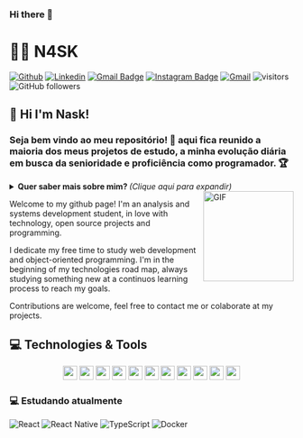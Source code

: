 ### Hi there 👋

<!--
**N4SK/N4SK** is a ✨ _special_ ✨ repository because its `README.md` (this file) appears on your GitHub profile.

Here are some ideas to get you started:

- 🔭 I’m currently working on Nsk
- 🌱 I’m currently learning ...
- 👯 I’m looking to collaborate on ...
- 🤔 I’m looking for help with ...
- 💬 Ask me about ...
- 📫 How to reach me: ...
- 😄 Pronouns: ...
- ⚡ Fun fact: ...
-->

# :man_technologist: N4SK

 [![Github](https://img.shields.io/badge/-Github-000?style=flat&logo=Github&logoColor=white)](https://github.com/N4SK)
 [![Linkedin](https://img.shields.io/badge/-LinkedIn-blue?style=flat&logo=Linkedin&logoColor=white)](https://www.linkedin.com/in/)
 [![Gmail Badge](https://img.shields.io/badge/-klaus.scofield.7.777@gmail.com-c14438?style=flat-square&logo=Gmail&logoColor=white&link=mailto:Klaus.scofield.7.777@gmail.com)](mailto:klaus.scofield.7.777@gmail.com)
[![Instagram Badge](https://img.shields.io/badge/-Nask_tv-a43b9d?style=flat-square&logo=Instagram&logoColor=white&link=https://www.instagram.com/Nask_tv/)](https://www.instagram.com/Nask_tv/)
[![Gmail](https://img.shields.io/badge/-Gmail-c14438?style=flat&logo=Gmail&logoColor=white)](mailto:klaus.scofield.7.777@gmail.com)
 ![visitors](https://visitor-badge.glitch.me/badge?page_id=cernandes.visitor-badge)
![GitHub followers](https://img.shields.io/github/followers/cernandes?style=social)

## 👋 Hi I'm Nask!

### Seja bem vindo ao meu repositório! 👋 aqui fica reunido a maioria dos meus projetos de estudo, a minha evolução diária em busca da senioridade e proficiência como programador. 🏆

<details>
<summary> <b> Quer saber mais sobre mim? </b> <i>(Clique aqui para expandir)</i> </summary>

### 📖 Sobre mim
Sou desenvolvedor fullstack, comecei minha jornada profissional ingressando na faculdade de Sistemas de Informação em 2017, mas sou do tempo do ActionScript Flash, onde criava jogos no Adobe Flash utilizando ActionScript e esse foi o meu primeiro contato com programação.

Sempre estive com um pé em artes gráficas, meu hobby é desenhar, e tenho conhecimentos em design, gosto de front-end também, por isso me considero fullstack porque consigo passar por todos esses processos, gosto de DevOps também utilizando a AWS. Sou muito curioso, e gosto de levar a arte para a programação.

Hoje estou estudando para evoluir minhas habilidades e ser capaz de criar soluções que auxiliem as empresas a venderem mais, atrair mais clientes e fidelizarem clientes, através de sistemas, aplicativos, web sites otimizados com SEO, campanhas e captação de leads. Acredito que a união da tecnologia com o marketing e a arte, cria um sistema diferenciado que proporciona uma experiência rica para os usuários.
Minha jornada diária é adquirir os conhecimentos necessários, colocar a mão na massa para criar essas soluções para as pessoas e me divertir no processo.
</details>


<img align="right" alt="GIF" height="160px" src="https://media.giphy.com/media/du3J3cXyzhj75IOgvA/giphy.gif" />

Welcome to my github page! I'm an analysis and systems development student, in love with technology, open source projects and programming.

I dedicate my free time to study web development and object-oriented programming.
I'm in the beginning of my technologies road map, always studying something new at a continuos learning process to reach my goals.

Contributions are welcome, feel free to contact me or colaborate at my projects.

## 💻 Technologies & Tools

<p align="center">
<img src="https://img.shields.io/badge/-Node.js-43853d?style=flat-square&logo=Node.js&logoColor=white" height=25/>
<img src="https://img.shields.io/badge/-MongoDB-13aa52?style=flat-square&logo=mongodb&logoColor=white" height ="25/>
<img src="https://img.shields.io/badge/html5%20-%23E34F26.svg?&style=for-the-badge&logo=html5&logoColor=white" height="25"/>
<img src="https://img.shields.io/badge/css3%20-%231572B6.svg?&style=for-the-badge&logo=css3&logoColor=white" height="25"/>
<img src="https://img.shields.io/badge/-NPM-CB3837?style=flat-square&logo=npm&logoColor=white" height="25"/>
<img src="https://img.shields.io/badge/-MySQL-00758F?style=flat-square&logo=mysql&logoColor=white" height="25/>
<img src="https://img.shields.io/badge/bootstrap%20-%23563D7C.svg?&style=for-the-badge&logo=bootstrap&logoColor=white" height="25"/>
<img src="https://img.shields.io/badge/javascript-%23F7DF1E.svg?&style=for-the-badge&logo=javascript&logoColor=black" height="25"/>
<img src="https://img.shields.io/badge/git%20-%23F05033.svg?&style=for-the-badge&logo=git&logoColor=white" height="25"/>
<img src="https://img.shields.io/badge/java-%23F7DF1E.svg?&style=for-the-badge&logo=java&logoColor=black" height="25">
<img src="https://img.shields.io/badge/-Linux-16C60C?style=flat-square&logo=linux&logoColor=white" height="25"/>
<img src="https://img.shields.io/badge/-WebStorm-C83C76?style=flat-square&logo=webstorm&logoColor=white" height="25"/>
<img src="https://img.shields.io/badge/-VSCode-0085D1?style=flat-square&logo=visual-studio-code&logoColor=white" height="25"/>

</p>

### 💻 Estudando atualmente
![React](https://img.shields.io/badge/-React.js-45b8d8?style=flat-square&logo=react&logoColor=white)
![React Native](https://img.shields.io/badge/-React%20Native-45b8d8?style=flat-square&logo=react&logoColor=white)
![TypeScript](https://img.shields.io/badge/-TypeScript-0077C6?style=flat-square&logo=typescript&logoColor=fff)
![Docker](https://img.shields.io/badge/-Docker-46a2f1?style=flat-square&logo=docker&logoColor=white)
